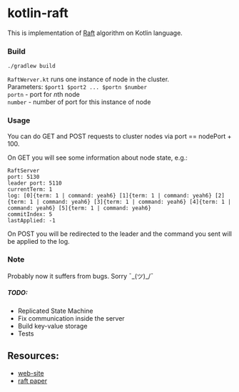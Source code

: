 # kotlin-raft

This is implementation of [Raft](https://en.wikipedia.org/wiki/Raft_(computer_science)) algorithm on Kotlin language.  

### Build
`./gradlew build`

`RaftWerver.kt` runs one instance of node in the cluster.  
Parameters: `$port1 $port2 ... $portn $number`  
`portn` - port for $n$th node  
`number` - number of port for this instance of node

### Usage

You can do GET and POST requests to cluster nodes via port == nodePort + 100.

On GET you will see some information about node state, e.g.:
```
RaftServer 
port: 5130 
leader port: 5110
currentTerm: 1 
log: [0]{term: 1 | command: yeah6} [1]{term: 1 | command: yeah6} [2]{term: 1 | command: yeah6} [3]{term: 1 | command: yeah6} [4]{term: 1 | command: yeah6} [5]{term: 1 | command: yeah6}  
commitIndex: 5 
lastApplied: -1
``` 

On POST you will be redirected to the leader and the command you sent will be applied to the log.

### Note
Probably now it suffers from bugs. Sorry ¯\_(ツ)_/¯

##### TODO:
- Replicated State Machine
- Fix communication inside the server
- Build key-value storage
- Tests

Resources:
- 
- [web-site](https://raft.github.io/)
- [raft paper](https://raft.github.io/raft.pdf)
